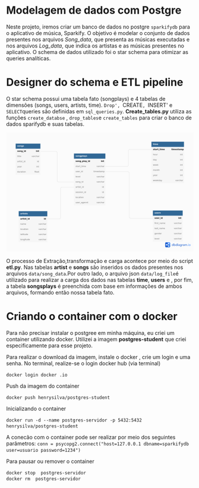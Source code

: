 # Modelagem de dados com Postgre

Neste projeto, iremos criar um banco de dados no postgre `sparkifydb` para o aplicativo de música, Sparkify. O objetivo é modelar o conjunto de dados presentes nos arquivos *Song_data*, que presenta as músicas executadas e nos arquivos *Log_data*, que indica os artistas e as músicas presentes no aplicativo. O schema de dados utilizado foi o star schema para otimizar as queries analíticas. 

# Designer do schema e ETL pipeline 

O star schema possui uma tabela fato (songplays)  e 4 tabelas de dimensões (songs, users, artists, time). `Drop', `CREATE`, `INSERT' e `SELECT`queries são definidas em `sql_queries.py`. **Create_tables.py** utiliza as funções `create_databse` , `drop_tables`e  `create_tables` para criar o banco de dados sparifydb e suas tabelas. 

![](diagrama/sparkifydb.png)

O processo de Extração,transformação e carga acontece por meio do script **etl.py**. Nas tabelas **artist** e **songs** são inseridos os dados presentes nos arquivos `data/song_data`.Por outro lado, o arquivo json `data/log_file`é utilizado para realizar a carga dos dados nas tabelas **time**, **users** e , por fim, a tabela **songsplays** é preenchida com base em informações de ambos arquivos, formando então nossa tabela fato. 


# Criando o container com o docker 

Para não precisar instalar o postgree em minha máquina, eu criei um container utilizando docker. Utilizei a imagem **postgres-student** que criei especificamente para esse projeto.

Para realizar o download da imagem, instale o docker , crie um login e uma senha. No terminal, realize-se o login docker hub (via terminal)

```
docker login docker .io

```
Push da imagem do container 

```
docker push henrysilva/postgres-student

```

Inicializando o container 

```
docker run -d --name postgres-servidor -p 5432:5432 henrysilva/postgres-student

```
A conecão com o container pode ser realizar por meio dos seguintes parâmetros: 
`conn = psycopg2.connect("host=127.0.0.1 dbname=sparkifydb user=usuario password=1234")`

Para pausar ou remover o container

```
docker stop  postgres-servidor
docker rm  postgres-servidor


```
